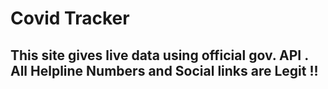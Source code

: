 <!DOCTYPE html>
<html lang="en">

<body>
    <h1>Covid Tracker </h1>
    <h2>This site gives live data using official gov. API .
        All Helpline Numbers and Social links are Legit !!</h2>

</body>

</html>
